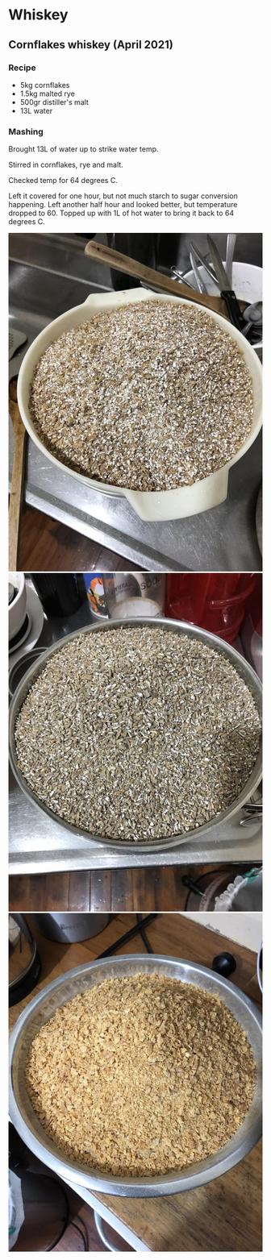 # Whiskey

## Cornflakes whiskey (April 2021)

### Recipe

  - 5kg cornflakes
  - 1.5kg malted rye
  - 500gr distiller's malt
  - 13L water

### Mashing

Brought 13L of water up to strike water temp.

Stirred in cornflakes, rye and malt.

Checked temp for 64 degrees C.

Left it covered for one hour, but not much starch to sugar conversion happening. Left another half hour and looked better, but temperature dropped to 60. Topped up with 1L of hot water to bring it back to 64 degrees C.

![malt](https://github.com/riencroonenborghs/distilling/blob/master/recipes/whiskey/cornflakes%20-%202021.04%20-%201.jpeg?raw=true "malt")
![rye](https://github.com/riencroonenborghs/distilling/blob/master/recipes/whiskey/cornflakes%20-%202021.04%20-%202.jpeg?raw=true "rye")
![cornflakes](https://github.com/riencroonenborghs/distilling/blob/master/recipes/whiskey/cornflakes%20-%202021.04%20-%203.jpeg?raw=true "cornflakes")
